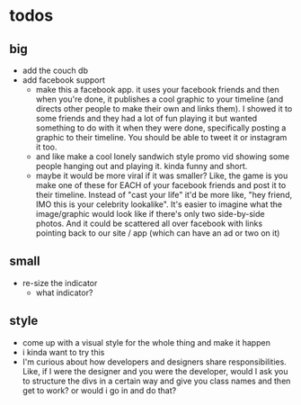 # todos

## big

* add the couch db
* add facebook support
    * make this a facebook app. it uses your facebook friends and then when you're done, it publishes a cool graphic to your timeline (and directs other people to make their own and links them). I showed it to some friends and they had a lot of fun playing it but wanted something to do with it when they were done, specifically posting a graphic to their timeline. You should be able to tweet it or instagram it too.
    * and like make a cool lonely sandwich style promo vid showing some people hanging out and playing it. kinda funny and short.
    * maybe it would be more viral if it was smaller? Like, the game is you make one of these for EACH of your facebook friends and post it to their timeline. Instead of "cast your life" it'd be more like, "hey friend, IMO this is your celebrity lookalike". It's easier to imagine what the image/graphic would look like if there's only two side-by-side photos. And it could be scattered all over facebook with links pointing back to our site / app (which can have an ad or two on it)

## small

* re-size the indicator
    * what indicator?

## style

* come up with a visual style for the whole thing and make it happen
* i kinda want to try this
* I'm curious about how developers and designers share responsibilities. Like, if I were the designer and you were the developer, would I ask you to structure the divs in a certain way and give you class names and then get to work? or would i go in and do that?
